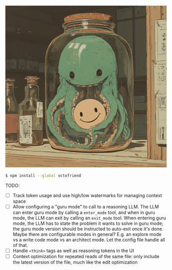 ![octofriend](./octofriend.png)

```bash
$ npm install --global octofriend
```

TODO:

- [ ] Track token usage and use high/low watermarks for managing context space
- [ ] Allow configuring a "guru mode" to call to a reasoning LLM. The LLM can
  enter guru mode by calling a `enter_mode` tool, and when in guru mode, the LLM
  can exit by calling an `exit_mode` tool. When entering guru mode, the
  LLM has to state the problem it wants to solve in guru mode; the guru mode
  version should be instructed to auto-exit once it's done. Maybe there are
  configurable modes in general? E.g. an explore mode vs a write code mode vs
  an architect mode. Let the config file handle all of that.
- [ ] Handle `<think>` tags as well as reasoning tokens in the UI
- [ ] Context optimization for repeated reads of the same file: only include
  the latest version of the file, much like the edit optimization
